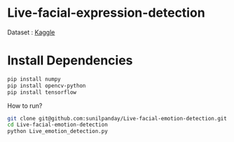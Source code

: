 # Live-facial-expression-detection

Dataset : [Kaggle](https://www.kaggle.com/deadskull7/fer2013)

# Install Dependencies
```bash
pip install numpy
pip install opencv-python
pip install tensorflow
```
How to run?

```bash
git clone git@github.com:sunilpanday/Live-facial-emotion-detection.git
cd Live-facial-emotion-detection
python Live_emotion_detection.py
```
